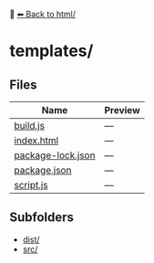 📁 [⬅ Back to html/](../README.md)

# templates/

## Files

| Name | Preview |
|------|---------|
| [build.js](./build.js) | — |
| [index.html](./index.html) | — |
| [package-lock.json](./package-lock.json) | — |
| [package.json](./package.json) | — |
| [script.js](./script.js) | — |

## Subfolders
- [dist/](./dist/README.md)
- [src/](./src/README.md)